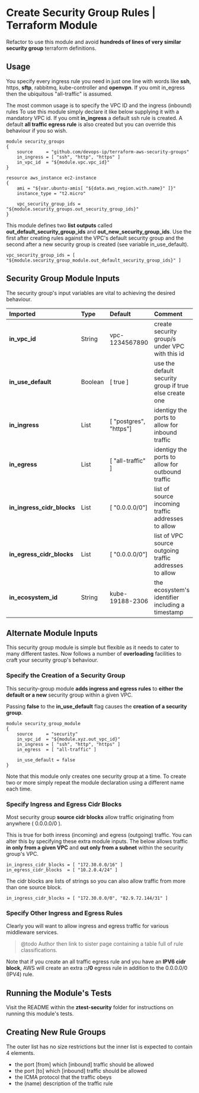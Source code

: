 
# Create Security Group Rules | Terraform Module

Refactor to use this module and avoid **hundreds of lines of very similar security group** terraform definitions.

## Usage

You specify every ingress rule you need in just one line with words like **ssh**, https, **sftp**, rabbitmq, kube-controller and **openvpn**. If you omit in_egress then the ubiquitous "all-traffic" is assumed.

 The most common usage is to specify the VPC ID and the ingress (inbound) rules To use this module simply declare it like below supplying it with a mandatory VPC id. If you omit **in_ingress** a default ssh rule is created. A default **all traffic egress rule** is also created but you can override this behaviour if you so wish.


    module security_groups
    {
        source     = "github.com/devops-ip/terraform-aws-security-groups"
        in_ingress = [ "ssh", "http", "https" ]
        in_vpc_id  = "${module.vpc.vpc_id}"
    }

    resource aws_instance ec2-instance
    {
        ami = "${var.ubuntu-amis[ "${data.aws_region.with.name}" ]}"
        instance_type = "t2.micro"

        vpc_security_group_ids = "${module.security_groups.out_security_group_ids}"
    }



This module defines two **list outputs** called **out_default_security_group_ids** and **out_new_security_group_ids**. Use the first after creating rules against the VPC's default security group and the second after a new security group is created (see variable in_use_default).

    vpc_security_group_ids = [ "${module.security_group_module.out_default_security_group_ids}" ]

## Security Group Module Inputs

The security group's input variables are vital to achieving the desired behaviour.

| Imported | Type | Default | Comment |
|:-------- |:---- |:------- |:------- |
**in_vpc_id** | String | vpc-1234567890 | create security group/s under VPC with this id
**in_use_default** | Boolean | [ true ] | use the default security group if true else create one
**in_ingress** | List | [ "postgres", "https"] | identigy the ports to allow for inbound traffic
**in_egress** | List | [ "all-traffic" ] | identigy the ports to allow for outbound traffic
**in_ingress_cidr_blocks** | List | [ "0.0.0.0/0"] | list of source incoming traffic addresses to allow
**in_egress_cidr_blocks** | List | [ "0.0.0.0/0"] | list of VPC source outgoing traffic addresses to allow
**in_ecosystem_id** | String | kube-19188-2306 | the ecosystem's identifier including a timestamp

## Alternate Module Inputs

This security group module is simple but flexible as it needs to cater to many different tastes. Now follows a number of **overloading** facilities to craft your security group's behaviour.

### Specify the Creation of a Security Group
This security-group module **adds ingress and egress rules** to **either the default or a new** security group within a given VPC.


Passing **false** to the **in_use_default** flag causes the **creation of a security group**.

    module security_group_module
    {
        source     = "security"
        in_vpc_id  = "${module.xyz.out_vpc_id}"
        in_ingress = [ "ssh", "http", "https" ]
        in_egress  = [ "all-traffic" ]

        in_use_default = false
    }

Note that this module only creates one security group at a time. To create two or more simply repeat the module declaration using a different name each time.

### Specify Ingress and Egress Cidr Blocks

Most security group **source cidr blocks** allow traffic originating from anywhere ( 0.0.0.0/0 ).

This is true for both inress (incoming) and egress (outgoing) traffic. You can alter this by specifying these extra module inputs. The below allows traffic **in only from a given VPC** and **out only from a subnet** within the security group's VPC.

    in_ingress_cidr_blocks = [ "172.30.0.0/16" ]
    in_egress_cidr_blocks  = [ "10.2.0.4/24" ]

The cidr blocks are lists of strings so you can also allow traffic from more than one source block.

    in_ingress_cidr_blocks = [ "172.30.0.0/0", "82.9.72.144/31" ]

### Specify Other Ingress and Egress Rules

Clearly you will want to allow ingress and egress traffic for various middleware services.

> @todo Author then link to sister page containing a table full of rule classifications.

Note that if you create an all traffic egress rule and you have an **IPV6 cidr block**, AWS will create an extra **::/0** egress rule in addition to the 0.0.0.0/0 (IPV4) rule.

## Running the Module's Tests

Visit the README within the **ztest-security** folder for instructions on running this module's tests.

## Creating New Rule Groups

The outer list has no size restrictions but the inner list is expected to contain 4 elements.

- the port [from] which [inbound] traffic should be allowed
- the port [to] which [inbound] traffic should be allowed
- the ICMA protocol that the traffic obeys
- the (name) description of the traffic rule
